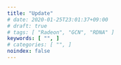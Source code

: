 ```yaml
---
title: "Update"
# date: 2020-01-25T23:01:37+09:00
# draft: true
# tags: [ "Radeon", "GCN", "RDNA" ]
keywords: [ "", ]
# categories: [ "", ]
noindex: false
---
```


